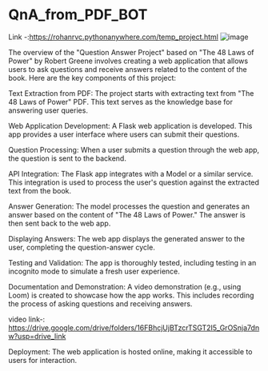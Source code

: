 # QnA_from_PDF_BOT
Link -:https://rohanrvc.pythonanywhere.com/temp_project.html
![image](https://github.com/RohanRVC/QnA_from_PDF_BOT/assets/80825254/78a14f5d-35a8-43c9-aaf1-064c48b84cb0)

The overview of the "Question Answer Project" based on "The 48 Laws of Power" by Robert Greene involves creating a web application that allows users to ask questions and receive answers related to the content of the book. Here are the key components of this project:

Text Extraction from PDF: The project starts with extracting text from "The 48 Laws of Power" PDF. This text serves as the knowledge base for answering user queries.

Web Application Development: A Flask web application is developed. This app provides a user interface where users can submit their questions.

Question Processing: When a user submits a question through the web app, the question is sent to the backend.

API Integration: The Flask app integrates with a Model or a similar service. This integration is used to process the user's question against the extracted text from the book.

Answer Generation: The model processes the question and generates an answer based on the content of "The 48 Laws of Power." The answer is then sent back to the web app.

Displaying Answers: The web app displays the generated answer to the user, completing the question-answer cycle.

Testing and Validation: The app is thoroughly tested, including testing in an incognito mode to simulate a fresh user experience.

Documentation and Demonstration: A video demonstration (e.g., using Loom) is created to showcase how the app works. This includes recording the process of asking questions and receiving answers.

video link-: https://drive.google.com/drive/folders/16FBhcjUjBTzcrTSGT2I5_GrOSnja7dnw?usp=drive_link

Deployment: The web application is hosted online, making it accessible to users for interaction.
